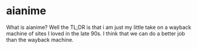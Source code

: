 # aianime

What is aianime? Well the TL;DR is that i am just my little take on a wayback machine of sites I loved in the late 90s. I think that we can do a better job than the wayback machine.
